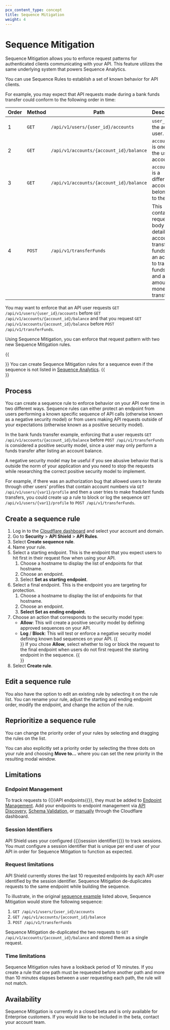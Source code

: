 ```yaml
---
pcx_content_type: concept
title: Sequence Mitigation
weight: 4
---
```


# Sequence Mitigation

Sequence Mitigation allows you to enforce request patterns for authenticated clients communicating with your API. This feature utilizes the same underlying system that powers Sequence Analytics.

You can use Sequence Rules to establish a set of known behavior for API clients.

For example, you may expect that API requests made during a bank funds transfer could conform to the following order in time:

| Order | Method | Path | Description |
| --- | --- | --- | --- |
| 1 | `GET` | `/api/v1/users/{user_id}/accounts` | `user_id` is the active user. |
| 2 | `GET` | `/api/v1/accounts/{account_id}/balance` | `account_id` is one of the user’s accounts. |
| 3 | `GET` | `/api/v1/accounts/{account_id}/balance` | `account_id` is a different account belonging to the user. |
| 4 | `POST` | `/api/v1/transferFunds` | This contains a request body detailing an account to transfer funds from, an account to transfer funds to, and an amount of money to transfer. |

You may want to enforce that an API user requests `GET /api/v1/users/{user_id}/accounts` before `GET /api/v1/accounts/{account_id}/balance` and that you request `GET /api/v1/accounts/{account_id}/balance` before `POST /api/v1/transferFunds`.

Using Sequence Mitigation, you can enforce that request pattern with two new Sequence Mitigation rules.

{{<Aside type="note">}}
You can create Sequence Mitigation rules for a sequence even if the sequence is not listed in [Sequence Analytics](/api-shield/security/sequence-analytics/).
{{</Aside>}}

## Process

You can create a sequence rule to enforce behavior on your API over time in two different ways. Sequence rules can either protect an endpoint from users performing a known specific sequence of API calls (otherwise known as a negative security model) or from users making API requests outside of your expectations (otherwise known as a positive security model).

In the bank funds transfer example, enforcing that a user requests `GET /api/v1/accounts/{account_id}/balance` before `POST /api/v1/transferFunds` is considered a positive security model, since a user may only perform a funds transfer after listing an account balance.

A negative security model may be useful if you see abusive behavior that is outside the norm of your application and you need to stop the requests while researching the correct positive security model to implement. 

For example, if there was an authorization bug that allowed users to iterate through other users' profiles that contain account numbers via `GET /api/v1/users/{var1}/profile` and then a user tries to make fradulent funds transfers, you could create up a rule to block or log the sequence `GET /api/v1/users/{var1}/profile` to `POST /api/v1/transferFunds`.

## Create a sequence rule

1. Log in to the [Cloudflare dashboard](https://dash.cloudflare.com/) and select your account and domain.
2. Go to **Security** > **API Shield** > **API Rules**.
3. Select **Create sequence rule**. 
4. Name your rule.
5. Select a starting endpoint. This is the endpoint that you expect users to hit first in their request flow when using your API.
    1. Choose a hostname to display the list of endpoints for that hostname.
    2. Choose an endpoint.
    3. Select **Set as starting endpoint**.
6. Select a final endpoint. This is the endpoint you are targeting for protection.
    1. Choose a hostname to display the list of endpoints for that hostname.
    2. Choose an endpoint.
    3. **Select Set as ending endpoint**.
7. Choose an action that corresponds to the security model type:
    - **Allow**: This will create a positive security model by defining approved sequences on your API.
    - **Log** / **Block**: This will test or enforce a negative security model defining known bad sequences on your API.
{{<Aside type="note">}} 
If you chose **Allow**, select whether to log or block the request to the final endpoint when users do not first request the starting endpoint in the sequence.
{{</Aside>}}
8. Select **Create rule**.

## Edit a sequence rule 

You also have the option to edit an existing rule by selecting it on the rule list. You can rename your rule, adjust the starting and ending endpoint order, modify the endpoint, and change the action of the rule. 

## Reprioritize a sequence rule

You can change the priority order of your rules by selecting and dragging the rules on the list. 

You can also explicitly set a priority order by selecting the three dots on your rule and choosing **Move to…** where you can set the new priority in the resulting modal window.

## Limitations

### Endpoint Management

To track requests to {{<glossary-tooltip term_id="API endpoint">}}API endpoints{{</glossary-tooltip>}}, they must be added to [Endpoint Management](/api-shield/management-and-monitoring/). Add your endpoints to endpoint management via [API Discovery](/api-shield/security/api-discovery/), [Schema Validation](/api-shield/security/schema-validation/), or [manually](/api-shield/management-and-monitoring/#add-endpoints-manually) through the Cloudflare dashboard.

### Session Identifiers

API Shield uses your configured {{<glossary-tooltip term_id="session identifier">}}session identifier{{</glossary-tooltip>}} to track sessions. You must configure a session identifier that is unique per end user of your API in order for Sequence Mitigation to function as expected.

### Request limitations

API Shield currently stores the last 10 requested endpoints by each API user identified by the session identifier. Sequence Mitigation de-duplicates requests to the same endpoint while building the sequence. 

To illustrate, in the original [sequence example](/api-shield/security/sequence-mitigation/) listed above, Sequence Mitigation would store the following sequence:

1. `GET /api/v1/users/{user_id}/accounts`
2. `GET /api/v1/accounts/{account_id}/balance`
3. `POST /api/v1/transferFunds`

Sequence Mitigation de-duplicated the two requests to `GET /api/v1/accounts/{account_id}/balance` and stored them as a single request.

### Time limitations

Sequence Mitigation rules have a lookback period of 10 minutes. If you create a rule that one path must be requested before another path and more than 10 minutes elapses between a user requesting each path, the rule will not match.

## Availability

Sequence Mitigation is currently in a closed beta and is only available for Enterprise customers. If you would like to be included in the beta, contact your account team.
